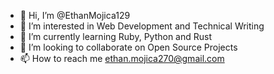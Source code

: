 - 👋 Hi, I’m @EthanMojica129
- 👀 I’m interested in Web Development and Technical Writing
- 🌱 I’m currently learning Ruby, Python and Rust
- 💞️ I’m looking to collaborate on Open Source Projects
- 📫 How to reach me ethan.mojica270@gmail.com

<!---
EthanMojica129/EthanMojica129 is a ✨ special ✨ repository because its `README.md` (this file) appears on your GitHub profile.
You can click the Preview link to take a look at your changes.
--->
